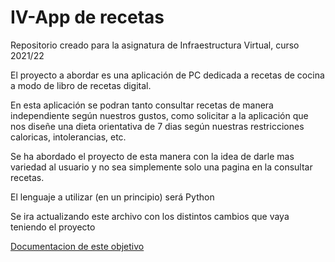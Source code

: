 # IV-App de recetas
Repositorio creado para la asignatura de Infraestructura Virtual, curso 2021/22

El proyecto a abordar es una aplicación de PC dedicada a recetas de cocina 
a modo de libro de recetas digital.

En esta aplicación se podran tanto consultar recetas de manera independiente según nuestros gustos,
como solicitar a la aplicación que nos diseñe una dieta orientativa de 7 dias según nuestras restricciones
caloricas, intolerancias, etc.

Se ha abordado el proyecto de esta manera con la idea de darle mas variedad al usuario y no sea simplemente solo 
una pagina en la consultar recetas.

El lenguaje a utilizar (en un principio) será Python

Se ira actualizando este archivo con los distintos cambios que vaya teniendo el proyecto

[Documentacion de este objetivo](docs/HU.md)
